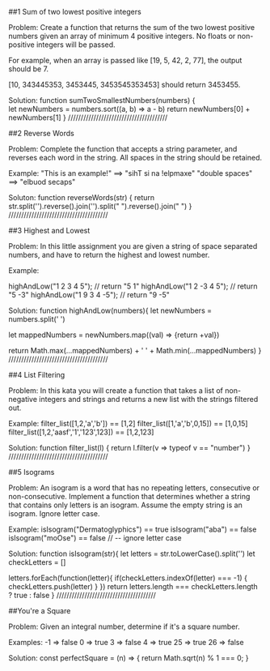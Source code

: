 ##1 Sum of two lowest positive integers

Problem: Create a function that returns the sum of the two lowest positive numbers given an array of minimum 4 positive integers. No floats or non-positive integers will be passed.

For example, when an array is passed like [19, 5, 42, 2, 77], the output should be 7.

[10, 343445353, 3453445, 3453545353453] should return 3453455.

Solution: function sumTwoSmallestNumbers(numbers) {  
 let newNumbers = numbers.sort((a, b) => a - b)
 return newNumbers[0] + newNumbers[1]
}
///////////////////////////////////////

##2 Reverse Words

Problem: Complete the function that accepts a string parameter, and reverses each word in the string. All spaces in the string should be retained.

Example: "This is an example!" ==> "sihT si na !elpmaxe"
         "double  spaces"      ==> "elbuod  secaps"

Soluton: function reverseWords(str) {
  return str.split('').reverse().join('').split(" ").reverse().join(" ")
}
///////////////////////////////////////

##3 Highest and Lowest

Problem: In this little assignment you are given a string of space separated numbers, and have to return the highest and lowest number.

Example:

highAndLow("1 2 3 4 5");  // return "5 1"
highAndLow("1 2 -3 4 5"); // return "5 -3"
highAndLow("1 9 3 4 -5"); // return "9 -5"

Solution: 
function highAndLow(numbers){
let newNumbers = numbers.split(' ')
  
 let mappedNumbers = newNumbers.map((val) => {return +val})

return Math.max(...mappedNumbers) + ' ' +  Math.min(...mappedNumbers)
}
///////////////////////////////////////

##4 List Filtering

Problem: In this kata you will create a function that takes a list of non-negative integers and strings and returns a new list with the strings filtered out.

Example:
filter_list([1,2,'a','b']) == [1,2]
filter_list([1,'a','b',0,15]) == [1,0,15]
filter_list([1,2,'aasf','1','123',123]) == [1,2,123]

Solution: 
function filter_list(l) {
 return l.filter(v => typeof v == "number")
}
///////////////////////////////////////

##5 Isograms

Problem: An isogram is a word that has no repeating letters, consecutive or non-consecutive. Implement a function that determines whether a string that contains only letters is an isogram. Assume the empty string is an isogram. Ignore letter case.

Example: 
isIsogram("Dermatoglyphics") == true
isIsogram("aba") == false
isIsogram("moOse") == false // -- ignore letter case

Solution:
function isIsogram(str){
  let letters = str.toLowerCase().split('')
  let checkLetters = []
  
  letters.forEach(function(letter){
    if(checkLetters.indexOf(letter) === -1) {
      checkLetters.push(letter)
    }
  })
  return letters.length === checkLetters.length ? true : false
}
///////////////////////////////////////

##You're a Square

Problem: Given an integral number, determine if it's a square number.

Examples:
-1  =>  false
 0  =>  true
 3  =>  false
 4  =>  true
25  =>  true
26  =>  false

Solution: 
const perfectSquare = (n) => {
  return Math.sqrt(n) % 1 === 0;
}